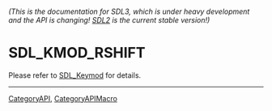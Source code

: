 ###### (This is the documentation for SDL3, which is under heavy development and the API is changing! [SDL2](https://wiki.libsdl.org/SDL2/) is the current stable version!)
# SDL_KMOD_RSHIFT

Please refer to [SDL_Keymod](SDL_Keymod) for details.

----
[CategoryAPI](CategoryAPI), [CategoryAPIMacro](CategoryAPIMacro)

